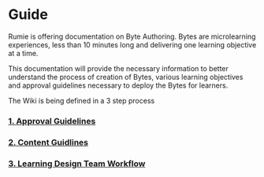 # Guide

Rumie is offering documentation on Byte Authoring. Bytes are microlearning experiences, less than 10 minutes long and delivering one learning objective at a time.

This documentation will provide the necessary information to better understand the process of creation of Bytes, various learning objectives and approval guidelines necessary to deploy the Bytes for learners.

The Wiki is being defined in a 3 step process

### [1. Approval Guidelines](/approval-guidelines)

### [2. Content Guidlines](/byte-authoring/#content-guidelines)

### [3. Learning Design Team Workflow](/learning-design-team-workflow)